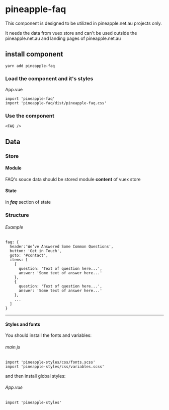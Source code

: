 # pineapple-faq

This component is designed to be utilized in pineapple.net.au projects only.

It needs the data from vuex store and can't be used outside the pineapple.net.au and landing pages of pineapple.net.au

## install component
```
yarn add pineapple-faq
```

### Load the component and it's styles

App.vue
```
import 'pineapple-faq'
import 'pineapple-faq/dist/pineapple-faq.css'
```

### Use the component

```
<FAQ />
```

## Data

### Store

#### Module

FAQ's souce data should be stored module **content** of vuex store

#### State

in **_faq_** section of state

### Structure

###### Example

```
faq: {
  header:'We’ve Answered Some Common Questions',
  button: 'Get in Touch',
  goto: '#contact',
  items: [
    {
      question: 'Text of question here...',
      answer: 'Some text of answer here...'
    },
    {
      question: 'Text of question here...',
      answer: 'Some text of answer here...'
    },
    ...
  ]
}
```

_____________________________

#### Styles and fonts

You should install the fonts and variables:

###### main.js
```
import 'pineapple-styles/css/fonts.scss'
import 'pineapple-styles/css/variables.scss'
```

and then install global styles:

###### App.vue
```
import 'pineapple-styles'
```
